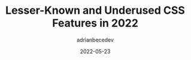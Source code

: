 ---
author: adrianbecedev
date: 2022-05-23
draft: true
permalink: false
publisher: smashingmag
tags:
  - css
target_url: https://www.smashingmagazine.com/2022/05/lesser-known-underused-css-features-2022/
title: Lesser-Known and Underused CSS Features in 2022
---